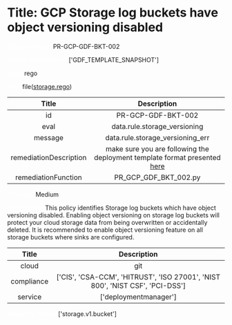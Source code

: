 



# Title: GCP Storage log buckets have object versioning disabled


***<font color="white">Master Test Id:</font>*** PR-GCP-GDF-BKT-002

***<font color="white">Master Snapshot Id:</font>*** ['GDF_TEMPLATE_SNAPSHOT']

***<font color="white">type:</font>*** rego

***<font color="white">rule:</font>*** file([storage.rego])  
  
  
  
  

|Title|Description|
| :---: | :---: |
|id|PR-GCP-GDF-BKT-002|
|eval|data.rule.storage_versioning|
|message|data.rule.storage_versioning_err|
|remediationDescription|make sure you are following the deployment template format presented <a href='https://cloud.google.com/storage/docs/json_api/v1/buckets' target='_blank'>here</a>|
|remediationFunction|PR_GCP_GDF_BKT_002.py|


***<font color="white">Severity:</font>*** Medium

***<font color="white">Description:</font>*** This policy identifies Storage log buckets which have object versioning disabled. Enabling object versioning on storage log buckets will protect your cloud storage data from being overwritten or accidentally deleted. It is recommended to enable object versioning feature on all storage buckets where sinks are configured.  
  
  

|Title|Description|
| :---: | :---: |
|cloud|git|
|compliance|['CIS', 'CSA-CCM', 'HITRUST', 'ISO 27001', 'NIST 800', 'NIST CSF', 'PCI-DSS']|
|service|['deploymentmanager']|


***<font color="white">Resource Types:</font>*** ['storage.v1.bucket']


[storage.rego]: https://github.com/prancer-io/prancer-compliance-test/tree/master/google/iac/storage.rego
